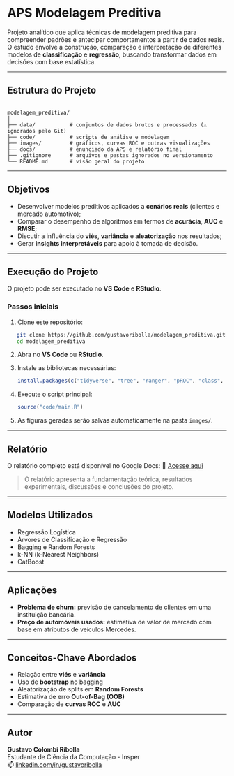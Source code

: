 # APS Modelagem Preditiva

Projeto analítico que aplica técnicas de modelagem preditiva para compreender padrões e antecipar comportamentos a partir de dados reais.  
O estudo envolve a construção, comparação e interpretação de diferentes modelos de **classificação** e **regressão**, buscando transformar dados em decisões com base estatística.

---

## Estrutura do Projeto

```

modelagem_preditiva/
│
├── data/           # conjuntos de dados brutos e processados (⚠️ ignorados pelo Git)
├── code/           # scripts de análise e modelagem
├── images/         # gráficos, curvas ROC e outras visualizações
├── docs/           # enunciado da APS e relatório final
├── .gitignore      # arquivos e pastas ignorados no versionamento
└── README.md       # visão geral do projeto

```

---

## Objetivos

- Desenvolver modelos preditivos aplicados a **cenários reais** (clientes e mercado automotivo);  
- Comparar o desempenho de algoritmos em termos de **acurácia**, **AUC** e **RMSE**;  
- Discutir a influência do **viés**, **variância** e **aleatorização** nos resultados;  
- Gerar **insights interpretáveis** para apoio à tomada de decisão.

---

## Execução do Projeto

O projeto pode ser executado no **VS Code** e **RStudio**.

### Passos iniciais

1. Clone este repositório:
```bash
   git clone https://github.com/gustavoribolla/modelagem_preditiva.git
   cd modelagem_preditiva
```

2. Abra no **VS Code** ou **RStudio**.

3. Instale as bibliotecas necessárias:

   ```r
   install.packages(c("tidyverse", "tree", "ranger", "pROC", "class", "catboost"))
   ```

4. Execute o script principal:

   ```r
   source("code/main.R")
   ```

5. As figuras geradas serão salvas automaticamente na pasta `images/`.

---

## Relatório

O relatório completo está disponível no Google Docs:
📄 [Acesse aqui](https://docs.google.com/document/d/1vuZ03j-OPCYYT7cZFc6p74bO_Uf6n_fkRAa2pz-mrro/edit?usp=sharing)

> O relatório apresenta a fundamentação teórica, resultados experimentais, discussões e conclusões do projeto.

---

## Modelos Utilizados

* Regressão Logística
* Árvores de Classificação e Regressão
* Bagging e Random Forests
* k-NN (k-Nearest Neighbors)
* CatBoost

---

## Aplicações

* **Problema de churn:** previsão de cancelamento de clientes em uma instituição bancária.
* **Preço de automóveis usados:** estimativa de valor de mercado com base em atributos de veículos Mercedes.

---

## Conceitos-Chave Abordados

* Relação entre **viés** e **variância**
* Uso de **bootstrap** no bagging
* Aleatorização de splits em **Random Forests**
* Estimativa de erro **Out-of-Bag (OOB)**
* Comparação de **curvas ROC** e **AUC**

---

## Autor

**Gustavo Colombi Ribolla**<br>
Estudante de Ciência da Computação - Insper<br>
📫 [linkedin.com/in/gustavoribolla](https://linkedin.com/in/gustavoribolla)
